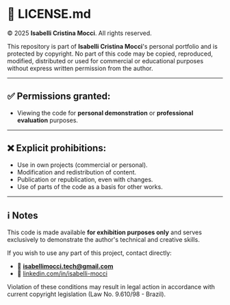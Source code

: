 # 📄 LICENSE.md

© 2025 **Isabelli Cristina Mocci**. All rights reserved.

This repository is part of **Isabelli Cristina Mocci**'s personal portfolio and is protected by copyright. No part of this code may be copied, reproduced, modified, distributed or used for commercial or educational purposes without express written permission from the author.

---

## ✅ Permissions granted:

- Viewing the code for **personal demonstration** or **professional evaluation** purposes.

---

## ❌ Explicit prohibitions:

- Use in own projects (commercial or personal).
- Modification and redistribution of content.
- Publication or republication, even with changes.
- Use of parts of the code as a basis for other works.

---

## ℹ️ Notes

This code is made available **for exhibition purposes only** and serves exclusively to demonstrate the author's technical and creative skills.

If you wish to use any part of this project, contact directly:

- 📧 **isabellimocci.tech@gmail.com**  
- 🔗 [linkedin.com/in/isabelli-mocci](https://linkedin.com/in/isabelli-mocci)

Violation of these conditions may result in legal action in accordance with current copyright legislation (Law No. 9.610/98 - Brazil).
